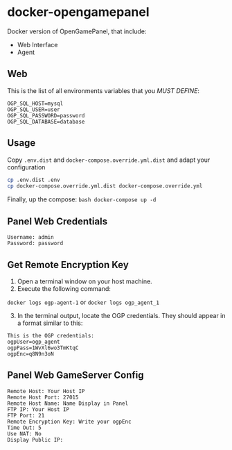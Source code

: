 # docker-opengamepanel
Docker version of OpenGamePanel, that include:
- Web Interface
- Agent

## Web

This is the list of all environments variables that you *MUST DEFINE*:
```.env
OGP_SQL_HOST=mysql
OGP_SQL_USER=user
OGP_SQL_PASSWORD=password
OGP_SQL_DATABASE=database
```

## Usage

Copy `.env.dist` and `docker-compose.override.yml.dist` and adapt your configuration
```bash
cp .env.dist .env
cp docker-compose.override.yml.dist docker-compose.override.yml
```

Finally, up the compose: ```bash docker-compose up -d ```

## Panel Web Credentials
```
Username: admin
Password: password
```

## Get Remote Encryption Key
1. Open a terminal window on your host machine.
2. Execute the following command:

``` docker logs ogp-agent-1 ``` or  ``` docker logs ogp_agent_1 ```

3. In the terminal output, locate the OGP credentials. They should appear in a format similar to this:
```
This is the OGP credentials:
ogpUser=ogp_agent
ogpPass=1WvXl6wo3TmKtqC
ogpEnc=q8N9n3oN
```

## Panel Web GameServer Config
```
Remote Host: Your Host IP
Remote Host Port: 27015
Remote Host Name: Name Display in Panel
FTP IP: Your Host IP
FTP Port: 21
Remote Encryption Key: Write your ogpEnc
Time Out: 5
Use NAT: No
Display Public IP: 
```
